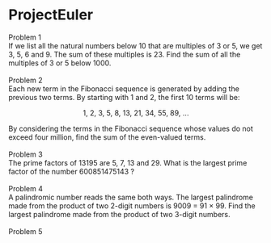 # ProjectEuler

Problem 1<br />
If we list all the natural numbers below 10 that are multiples of 3 or 5, we get 3, 5, 6 and 9. The sum of these multiples is 23.
Find the sum of all the multiples of 3 or 5 below 1000. <br /><br />
Problem 2<br />
Each new term in the Fibonacci sequence is generated by adding the previous two terms. By starting with 1 and 2, the first 10 terms will be:
<p align="center">
1, 2, 3, 5, 8, 13, 21, 34, 55, 89, ...
</p>
By considering the terms in the Fibonacci sequence whose values do not exceed four million, find the sum of the even-valued terms. <br /><br />
Problem 3<br />
The prime factors of 13195 are 5, 7, 13 and 29.
What is the largest prime factor of the number 600851475143 ? <br /><br />
Problem 4<br />
A palindromic number reads the same both ways. The largest palindrome made from the product of two 2-digit numbers is 9009 = 91 × 99.
Find the largest palindrome made from the product of two 3-digit numbers. <br /><br />
Problem 5<br />
